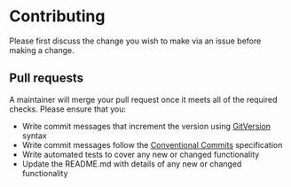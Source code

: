 # Contributing

Please first discuss the change you wish to make via an issue before making a change.

## Pull requests

A maintainer will merge your pull request once it meets all of the required checks. Please ensure that you:

- Write commit messages that increment the version using [GitVersion](https://gitversion.readthedocs.io/en/latest/input/docs/more-info/version-increments/) syntax
- Write commit messages follow the [Conventional Commits](https://www.conventionalcommits.org/en/v1.0.0/) specification
- Write automated tests to cover any new or changed functionality 
- Update the README.md with details of any new or changed functionality
